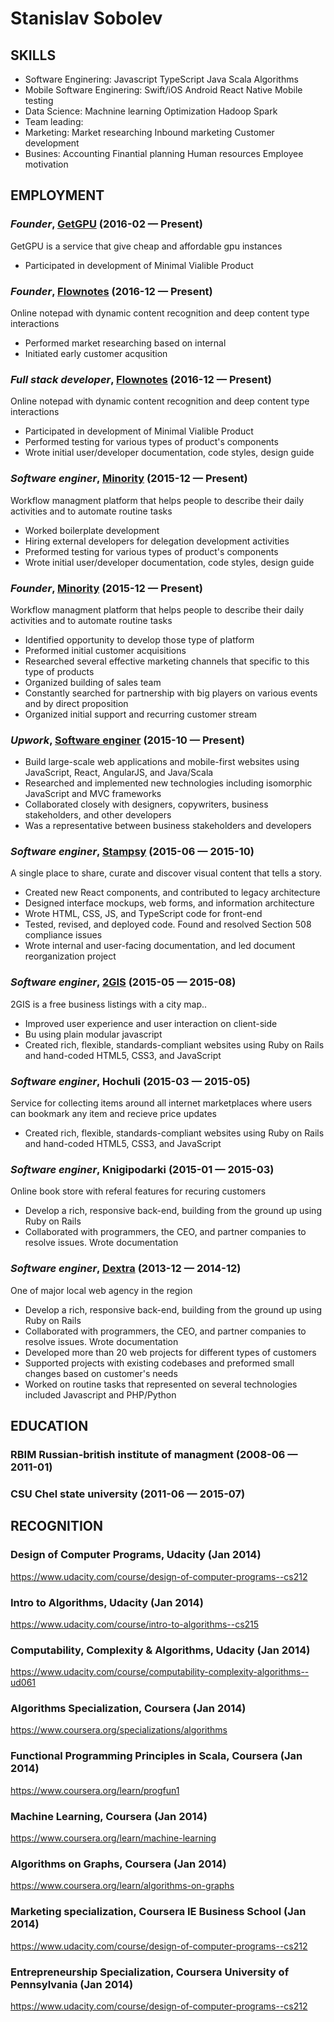 Stanislav Sobolev
============






## SKILLS

  - Software Enginering: Javascript TypeScript Java Scala Algorithms 
  - Mobile Software Enginering: Swift/iOS Android React Native Mobile testing 
  - Data Science: Machnine learning Optimization Hadoop Spark 
  - Team leading: 
  - Marketing: Market researching Inbound marketing Customer development 
  - Busines: Accounting Finantial planning Human resources Employee motivation 

## EMPLOYMENT

### *Founder*, [GetGPU](https://getgpu.github.io) (2016-02 — Present)

GetGPU is a service that give cheap and affordable gpu instances
  - Participated in development of Minimal Vialible Product

### *Founder*, [Flownotes](https://flonotes.minorityapp.com) (2016-12 — Present)

Online notepad with dynamic content recognition and deep content type interactions
  - Performed market researching based on internal
  - Initiated early customer acqusition

### *Full stack developer*, [Flownotes](https://flonotes.minorityapp.com) (2016-12 — Present)

Online notepad with dynamic content recognition and deep content type interactions
  - Participated in development of Minimal Vialible Product
  - Performed testing for various types of product's components
  - Wrote initial user/developer documentation, code styles, design guide

### *Software enginer*, [Minority](https://minorityapp.com) (2015-12 — Present)

Workflow managment platform that helps people to describe their daily activities and to automate routine tasks
  - Worked boilerplate development
  - Hiring external developers for delegation development activities
  - Preformed testing for various types of product's components
  - Wrote initial user/developer documentation, code styles, design guide

### *Founder*, [Minority](https://minorityapp.com) (2015-12 — Present)

Workflow managment platform that helps people to describe their daily activities and to automate routine tasks
  - Identified opportunity to develop those type of platform
  - Preformed initial customer acquisitions
  - Researched several effective marketing channels that specific to this type of products
  - Organized building of sales team
  - Constantly searched for partnership with big players on various events and by direct proposition
  - Organized initial support and recurring customer stream

### *Upwork*, [Software enginer](http://upwork.com) (2015-10 — Present)


  - Build large-scale web applications and mobile-first websites using JavaScript, React, AngularJS, and Java/Scala
  - Researched and implemented new technologies including isomorphic JavaScript and MVC frameworks
  - Collaborated closely with designers, copywriters, business stakeholders, and other developers
  - Was a representative between business stakeholders and developers

### *Software enginer*, [Stampsy](http://stampsy.com) (2015-06 — 2015-10)

A single place to share, curate and discover visual content that tells a story.
  - Created new React components, and contributed to legacy architecture
  - Designed interface mockups, web forms, and information architecture
  - Wrote HTML, CSS, JS, and TypeScript code for front-end
  - Tested, revised, and deployed code. Found and resolved Section 508 compliance issues
  - Wrote internal and user-facing documentation, and led document reorganization project

### *Software enginer*, [2GIS](https://2gis.ru) (2015-05 — 2015-08)

2GIS is a free business listings with a city map..
  - Improved user experience and user interaction on client-side
  - Bu using plain modular javascript
  - Created rich, flexible, standards-compliant websites using Ruby on Rails and hand-coded HTML5, CSS3, and JavaScript

### *Software enginer*, Hochuli (2015-03 — 2015-05)

Service for collecting items around all internet marketplaces where users can bookmark any item and recieve price updates
  - Created rich, flexible, standards-compliant websites using Ruby on Rails and hand-coded HTML5, CSS3, and JavaScript

### *Software enginer*, Knigipodarki (2015-01 — 2015-03)

Online book store with referal features for recuring customers
  - Develop a rich, responsive back-end, building from the ground up using Ruby on Rails
  - Collaborated with programmers, the CEO, and partner companies to resolve issues. Wrote documentation

### *Software enginer*, [Dextra](http://dextra.ru) (2013-12 — 2014-12)

One of major local web agency in the region
  - Develop a rich, responsive back-end, building from the ground up using Ruby on Rails
  - Collaborated with programmers, the CEO, and partner companies to resolve issues. Wrote documentation
  - Developed more than 20 web projects for different types of customers
  - Supported projects with existing codebases and preformed small changes based on customer's needs
  - Worked on routine tasks that represented on several technologies included Javascript and PHP/Python




## EDUCATION

### RBIM Russian-british institute of managment (2008-06 — 2011-01)



### CSU Chel state university (2011-06 — 2015-07)









## RECOGNITION

### Design of Computer Programs, Udacity (Jan 2014)
https://www.udacity.com/course/design-of-computer-programs--cs212

### Intro to Algorithms, Udacity (Jan 2014)
https://www.udacity.com/course/intro-to-algorithms--cs215

### Computability, Complexity & Algorithms, Udacity (Jan 2014)
https://www.udacity.com/course/computability-complexity-algorithms--ud061

### Algorithms Specialization, Coursera (Jan 2014)
https://www.coursera.org/specializations/algorithms

### Functional Programming Principles in Scala, Coursera (Jan 2014)
https://www.coursera.org/learn/progfun1

### Machine Learning, Coursera (Jan 2014)
https://www.coursera.org/learn/machine-learning

### Algorithms on Graphs, Coursera (Jan 2014)
https://www.coursera.org/learn/algorithms-on-graphs

### Marketing specialization, Coursera IE Business School (Jan 2014)
https://www.udacity.com/course/design-of-computer-programs--cs212

### Entrepreneurship Specialization, Coursera University of Pennsylvania (Jan 2014)
https://www.udacity.com/course/design-of-computer-programs--cs212




